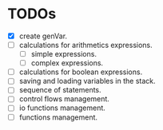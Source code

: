 # TODOs
- [x] create genVar.
- [ ] calculations for arithmetics expressions.
  - [ ] simple expressions.
  - [ ] complex expressions.
- [ ] calculations for boolean expressions.
- [ ] saving and loading variables in the stack.
- [ ] sequence of statements.
- [ ] control flows management.
- [ ] io functions management.
- [ ] functions management.